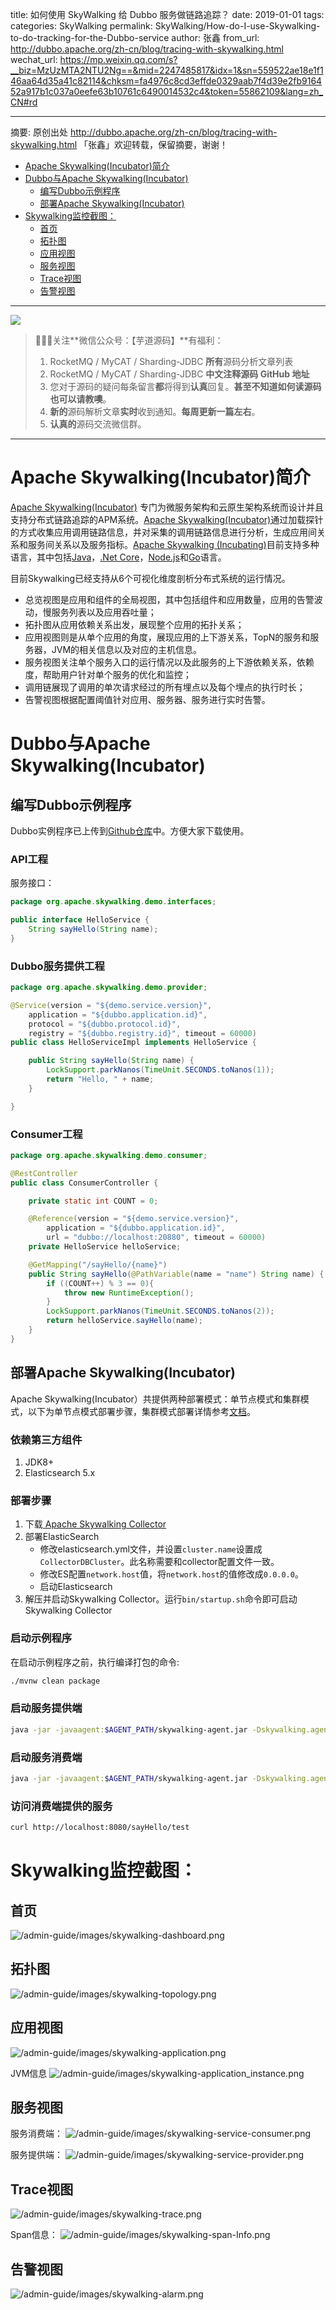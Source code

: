 title: 如何使用 SkyWalking 给 Dubbo 服务做链路追踪？
date: 2019-01-01
tags:
categories: SkyWalking
permalink: SkyWalking/How-do-I-use-Skywalking-to-do-tracking-for-the-Dubbo-service
author: 张鑫
from_url: http://dubbo.apache.org/zh-cn/blog/tracing-with-skywalking.html
wechat_url: https://mp.weixin.qq.com/s?__biz=MzUzMTA2NTU2Ng==&mid=2247485817&idx=1&sn=559522ae18e1f146aa64d35a41c82114&chksm=fa4976c8cd3effde0329aab7f4d39e2fb916452a917b1c037a0eefe63b10761c6490014532c4&token=55862109&lang=zh_CN#rd

-------

摘要: 原创出处 http://dubbo.apache.org/zh-cn/blog/tracing-with-skywalking.html 「张鑫」欢迎转载，保留摘要，谢谢！

- [Apache Skywalking(Incubator)简介](http://www.iocoder.cn/SkyWalking/How-do-I-use-Skywalking-to-do-tracking-for-the-Dubbo-service/)
- [Dubbo与Apache Skywalking(Incubator)](http://www.iocoder.cn/SkyWalking/How-do-I-use-Skywalking-to-do-tracking-for-the-Dubbo-service/)
  - [编写Dubbo示例程序](http://www.iocoder.cn/SkyWalking/How-do-I-use-Skywalking-to-do-tracking-for-the-Dubbo-service/)
  - [部署Apache Skywalking(Incubator)](http://www.iocoder.cn/SkyWalking/How-do-I-use-Skywalking-to-do-tracking-for-the-Dubbo-service/)
- [Skywalking监控截图：](http://www.iocoder.cn/SkyWalking/How-do-I-use-Skywalking-to-do-tracking-for-the-Dubbo-service/)
  - [首页](http://www.iocoder.cn/SkyWalking/How-do-I-use-Skywalking-to-do-tracking-for-the-Dubbo-service/)
  - [拓扑图](http://www.iocoder.cn/SkyWalking/How-do-I-use-Skywalking-to-do-tracking-for-the-Dubbo-service/)
  - [应用视图](http://www.iocoder.cn/SkyWalking/How-do-I-use-Skywalking-to-do-tracking-for-the-Dubbo-service/)
  - [服务视图](http://www.iocoder.cn/SkyWalking/How-do-I-use-Skywalking-to-do-tracking-for-the-Dubbo-service/)
  - [Trace视图](http://www.iocoder.cn/SkyWalking/How-do-I-use-Skywalking-to-do-tracking-for-the-Dubbo-service/)
  - [告警视图](http://www.iocoder.cn/SkyWalking/How-do-I-use-Skywalking-to-do-tracking-for-the-Dubbo-service/)

-------

![](http://www.iocoder.cn/images/common/wechat_mp_2017_07_31.jpg)

> 🙂🙂🙂关注**微信公众号：【芋道源码】**有福利：
> 1. RocketMQ / MyCAT / Sharding-JDBC **所有**源码分析文章列表
> 2. RocketMQ / MyCAT / Sharding-JDBC **中文注释源码 GitHub 地址**
> 3. 您对于源码的疑问每条留言**都**将得到**认真**回复。**甚至不知道如何读源码也可以请教噢**。
> 4. **新的**源码解析文章**实时**收到通知。**每周更新一篇左右**。
> 5. **认真的**源码交流微信群。

-------

# Apache Skywalking(Incubator)简介

[Apache Skywalking(Incubator)](https://github.com/apache/incubator-skywalking) 专门为微服务架构和云原生架构系统而设计并且支持分布式链路追踪的APM系统。[Apache Skywalking(Incubator)](https://github.com/apache/incubator-skywalking)通过加载探针的方式收集应用调用链路信息，并对采集的调用链路信息进行分析，生成应用间关系和服务间关系以及服务指标。[Apache Skywalking (Incubating)](https://github.com/apache/incubator-skywalking)目前支持多种语言，其中包括[Java](https://github.com/apache/incubator-skywalking)，[.Net Core](https://github.com/OpenSkywalking/skywalking-netcore)，[Node.js](https://github.com/OpenSkywalking/skywalking-nodejs)和[Go](https://github.com/OpenSkywalking/skywalking-go)语言。

目前Skywalking已经支持从6个可视化维度剖析分布式系统的运行情况。

* 总览视图是应用和组件的全局视图，其中包括组件和应用数量，应用的告警波动，慢服务列表以及应用吞吐量；
* 拓扑图从应用依赖关系出发，展现整个应用的拓扑关系；
* 应用视图则是从单个应用的角度，展现应用的上下游关系，TopN的服务和服务器，JVM的相关信息以及对应的主机信息。
* 服务视图关注单个服务入口的运行情况以及此服务的上下游依赖关系，依赖度，帮助用户针对单个服务的优化和监控；
* 调用链展现了调用的单次请求经过的所有埋点以及每个埋点的执行时长；
* 告警视图根据配置阈值针对应用、服务器、服务进行实时告警。

# Dubbo与Apache Skywalking(Incubator)

## 编写Dubbo示例程序

Dubbo实例程序已上传到[Github仓库](https://github.com/SkywalkingTest/dubbo-trace-example)中。方便大家下载使用。

### API工程

服务接口：

```Java
package org.apache.skywalking.demo.interfaces;

public interface HelloService {
	String sayHello(String name);
}
```

### Dubbo服务提供工程

```Java
package org.apache.skywalking.demo.provider;

@Service(version = "${demo.service.version}",
	application = "${dubbo.application.id}",
	protocol = "${dubbo.protocol.id}",
	registry = "${dubbo.registry.id}", timeout = 60000)
public class HelloServiceImpl implements HelloService {

	public String sayHello(String name) {
		LockSupport.parkNanos(TimeUnit.SECONDS.toNanos(1));
		return "Hello, " + name;
	}

}
```

### Consumer工程

```Java
package org.apache.skywalking.demo.consumer;

@RestController
public class ConsumerController {

	private static int COUNT = 0;

	@Reference(version = "${demo.service.version}",
		application = "${dubbo.application.id}",
		url = "dubbo://localhost:20880", timeout = 60000)
	private HelloService helloService;

	@GetMapping("/sayHello/{name}")
	public String sayHello(@PathVariable(name = "name") String name) {
		if ((COUNT++) % 3 == 0){
			throw new RuntimeException();
		}
		LockSupport.parkNanos(TimeUnit.SECONDS.toNanos(2));
		return helloService.sayHello(name);
	}
}
```

## 部署Apache Skywalking(Incubator)

Apache Skywalking(Incubator）共提供两种部署模式：单节点模式和集群模式，以下为单节点模式部署步骤，集群模式部署详情参考[文档](https://github.com/apache/incubator-skywalking/blob/master/docs/cn/Deploy-backend-in-cluster-mode-CN.md)。

### 依赖第三方组件

1. JDK8+
2. Elasticsearch 5.x

### 部署步骤

1. 下载[ Apache Skywalking Collector](http://skywalking.apache.org/downloads/)
2. 部署ElasticSearch
   - 修改elasticsearch.yml文件，并设置`cluster.name`设置成`CollectorDBCluster`。此名称需要和collector配置文件一致。
   - 修改ES配置`network.host`值，将`network.host`的值修改成`0.0.0.0`。
   - 启动Elasticsearch
3. 解压并启动Skywalking Collector。运行`bin/startup.sh`命令即可启动Skywalking Collector

### 启动示例程序

在启动示例程序之前，执行编译打包的命令:

```Bash
./mvnw clean package
```

### 启动服务提供端

```Bash
java -jar -javaagent:$AGENT_PATH/skywalking-agent.jar -Dskywalking.agent.application_code=dubbo-provider -Dskywalking.collector.servers=localhost:10800 dubbo-provider/target/dubbo-provider.jar
```

### 启动服务消费端

```Bash
java -jar -javaagent:$AGENT_PATH/skywalking-agent.jar -Dskywalking.agent.application_code=dubbo-consumer -Dskywalking.collector.servers=localhost:10800 dubbo-consumer/target/dubbo-consumer.jar 
```

### 访问消费端提供的服务

```Bash
curl http://localhost:8080/sayHello/test
```

# Skywalking监控截图：

## 首页

![/admin-guide/images/skywalking-dashboard.png](http://dubbo.apache.org/img/blog/skywalking-dashboard.png)

## 拓扑图

![/admin-guide/images/skywalking-topology.png](http://dubbo.apache.org/img/blog/skywalking-topology.png)

## 应用视图

![/admin-guide/images/skywalking-application.png](http://dubbo.apache.org/img/blog/skywalking-application.png)

JVM信息 ![/admin-guide/images/skywalking-application_instance.png](http://dubbo.apache.org/img/blog/skywalking-application_instance.png)

## 服务视图

服务消费端： ![/admin-guide/images/skywalking-service-consumer.png](http://dubbo.apache.org/img/blog/skywalking-service-consumer.png)

服务提供端： ![/admin-guide/images/skywalking-service-provider.png](http://dubbo.apache.org/img/blog/skywalking-service-provider.png)

## Trace视图

![/admin-guide/images/skywalking-trace.png](http://dubbo.apache.org/img/blog/skywalking-trace.png)

Span信息： ![/admin-guide/images/skywalking-span-Info.png](http://dubbo.apache.org/img/blog/skywalking-span-Info.png)

## 告警视图

![/admin-guide/images/skywalking-alarm.png](http://dubbo.apache.org/img/blog/skywalking-alarm.png)